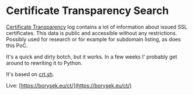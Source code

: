 # Certificate Transparency Search
[Certificate Transparency](https://www.certificate-transparency.org/) log contains a lot of information about issued SSL certificates. This data is public and accessible without any restrictions. Possibly used for research or for example for subdomain listing, as does this PoC.

It's a quick and dirty botch, but it works. In a few weeks I' probably get around to rewriting it to Python.

It's based on [crt.sh](https://crt.sh/).

Live: [https://borysek.eu/ct/](https://borysek.eu/ct/)